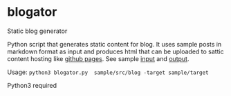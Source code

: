 blogator
========

Static blog generator

Python script that generates static content for blog. It uses sample posts in markdown format as input and produces html that can be uploaded to sattic content hosting like [github pages][3]. See sample [input][1] and [output][2]. 

Usage: `python3 blogator.py  sample/src/blog -target sample/target`

Python3 required

 [1]: https://github.com/st-kurilin/blogator/tree/master/sample/src
 [2]: https://github.com/st-kurilin/blogator/tree/master/sample/target
 [3]: https://pages.github.com/